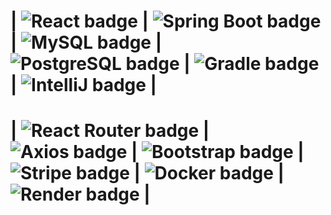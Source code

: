 # | ![React badge](https://img.shields.io/badge/React-20232A?style=for-the-badge&logo=react&logoColor=61DAFB) | ![Spring Boot badge](https://img.shields.io/badge/Spring_Boot-6DB33F?style=for-the-badge&logo=spring-boot&logoColor=white) | ![MySQL badge](https://img.shields.io/badge/MySQL-005C84?style=for-the-badge&logo=mysql&logoColor=white) | ![PostgreSQL badge](https://img.shields.io/badge/PostgreSQL-316192?style=for-the-badge&logo=postgresql&logoColor=white) | ![Gradle badge](https://img.shields.io/badge/gradle-02303A?style=for-the-badge&logo=gradle&logoColor=white) | ![IntelliJ badge](https://img.shields.io/badge/IntelliJ_IDEA-000000.svg?style=for-the-badge&logo=intellij-idea&logoColor=white) |
# |	![React Router badge](https://img.shields.io/badge/React_Router-CA4245?style=for-the-badge&logo=react-router&logoColor=white) | ![Axios badge](https://img.shields.io/badge/axios-671ddf?&style=for-the-badge&logo=axios&logoColor=white) | ![Bootstrap badge](https://img.shields.io/badge/Bootstrap-563D7C?style=for-the-badge&logo=bootstrap&logoColor=white) | ![Stripe badge](https://img.shields.io/badge/Stripe-626CD9?style=for-the-badge&logo=Stripe&logoColor=white) | ![Docker badge](https://img.shields.io/badge/Docker-2CA5E0?style=for-the-badge&logo=docker&logoColor=white) | ![Render badge](https://img.shields.io/badge/Render-46E3B7?style=for-the-badge&logo=render&logoColor=white) |